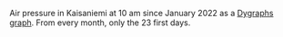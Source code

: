 Air pressure in Kaisaniemi at 10 am since January 2022 as a [Dygraphs graph](https://tuijasonkkila.fi/press.html). From every month, only the 23 first days.
